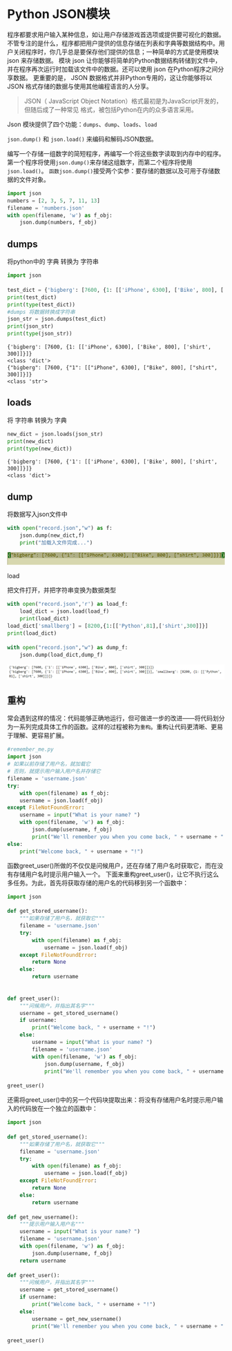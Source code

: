 # Python JSON模块

程序都要求用户输入某种信息，如让用户存储游戏首选项或提供要可视化的数据。不管专注的是什么，程序都把用户提供的信息存储在列表和字典等数据结构中。用户关闭程序时，你几乎总是要保存他们提供的信息；一种简单的方式是使用模块 json 来存储数据。
模块 json 让你能够将简单的Python数据结构转储到文件中，并在程序再次运行时加载该文件中的数据。还可以使用 json 在Python程序之间分享数据。 更重要的是， JSON 数据格式并非Python专用的，这让你能够将以 JSON 格式存储的数据与使用其他编程语言的人分享。

> JSON（ JavaScript Object Notation）格式最初是为JavaScript开发的，但随后成了一种常见 格式，被包括Python在内的众多语言采用。

Json 模块提供了四个功能：`dumps`、`dump`、`loads`、`load`

`json.dump()` 和 `json.load()` 来编码和解码JSON数据。

编写一个存储一组数字的简短程序，再编写一个将这些数字读取到内存中的程序。第一个程序将使用`json.dump()`来存储这组数字，而第二个程序将使用`json.load()`。
`函数json.dump()`接受两个实参：要存储的数据以及可用于存储数据的文件对象。

```python
import json
numbers = [2, 3, 5, 7, 11, 13]
filename = 'numbers.json'
with open(filename, 'w') as f_obj:
	json.dump(numbers, f_obj)

```

## dumps

将python中的 字典 转换为 字符串

```python
import json

test_dict = {'bigberg': [7600, {1: [['iPhone', 6300], ['Bike', 800], ['shirt', 300]]}]}
print(test_dict)
print(type(test_dict))
#dumps 将数据转换成字符串
json_str = json.dumps(test_dict)
print(json_str)
print(type(json_str))
```

```
{'bigberg': [7600, {1: [['iPhone', 6300], ['Bike', 800], ['shirt', 300]]}]}
<class 'dict'>
{"bigberg": [7600, {"1": [["iPhone", 6300], ["Bike", 800], ["shirt", 300]]}]}
<class 'str'>
```

## loads

将 字符串 转换为 字典

```python
new_dict = json.loads(json_str)
print(new_dict)
print(type(new_dict))
```

```
{'bigberg': [7600, {'1': [['iPhone', 6300], ['Bike', 800], ['shirt', 300]]}]}
<class 'dict'>
```

## dump

将数据写入json文件中

```python
with open("record.json","w") as f:
    json.dump(new_dict,f)
    print("加载入文件完成...")
```

<img src="https://raw.githubusercontent.com/HG1227/image/master/img_tuchuang/20200504115110.png"/>



load

把文件打开，并把字符串变换为数据类型

```python
with open("record.json",'r') as load_f:
    load_dict = json.load(load_f)
    print(load_dict)
load_dict['smallberg'] = [8200,{1:[['Python',81],['shirt',300]]}]
print(load_dict)

with open("record.json","w") as dump_f:
    json.dump(load_dict,dump_f)
```

<img src="https://raw.githubusercontent.com/HG1227/image/master/img_tuchuang/20200504115302.png"/>

## 重构

常会遇到这样的情况：代码能够正确地运行，但可做进一步的改进——将代码划分为一系列完成具体工作的函数。这样的过程被称为`重构`。重构让代码更清晰、更易于理解、更容易扩展。

```python
#remember_me.py
import json
# 如果以前存储了用户名，就加载它
# 否则，就提示用户输入用户名并存储它
filename = 'username.json'
try:
	with open(filename) as f_obj:
	username = json.load(f_obj)
except FileNotFoundError:
	username = input("What is your name? ")
	with open(filename, 'w') as f_obj:
		json.dump(username, f_obj)
		print("We'll remember you when you come back, " + username + "!")
else:
	print("Welcome back, " + username + "!")

```

函数greet_user()所做的不仅仅是问候用户，还在存储了用户名时获取它，而在没有存储用户名时提示用户输入一个。
下面来重构greet_user()，让它不执行这么多任务。为此，首先将获取存储的用户名的代码移到另一个函数中：

```python
import json

def get_stored_username():
	"""如果存储了用户名，就获取它"""
	filename = 'username.json'
	try:
		with open(filename) as f_obj:
			username = json.load(f_obj)
	except FileNotFoundError:
		return None
	else:
		return username


def greet_user():
	"""问候用户，并指出其名字"""
	username = get_stored_username()
	if username:
		print("Welcome back, " + username + "!")
	else:
		username = input("What is your name? ")
		filename = 'username.json'
		with open(filename, 'w') as f_obj:
			json.dump(username, f_obj)
			print("We'll remember you when you come back, " + username + "!")

greet_user()

```

还需将greet_user()中的另一个代码块提取出来：将没有存储用户名时提示用户输入的代码放在一个独立的函数中：

```python
import json

def get_stored_username():
	"""如果存储了用户名，就获取它"""
	filename = 'username.json'
	try:
		with open(filename) as f_obj:
			username = json.load(f_obj)
	except FileNotFoundError:
		return None
	else:
		return username

def get_new_username():
	"""提示用户输入用户名"""
	username = input("What is your name? ")
	filename = 'username.json'
	with open(filename, 'w') as f_obj:
		json.dump(username, f_obj)
	return username

def greet_user():
	"""问候用户，并指出其名字"""
	username = get_stored_username()
	if username:
		print("Welcome back, " + username + "!")
	else:
		username = get_new_username()
		print("We'll remember you when you come back, " + username + "!")

greet_user()

```

